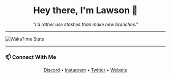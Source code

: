 <h1 align="center">Hey there, I'm Lawson 👋</h1>
<p align="center"><em>"I'd rather use stashes than make new branches."</em></p>

---

<!-- Requires WakaTime GitHub Action + secret set -->
![WakaTime Stats](https://github-readme-stats.vercel.app/api/wakatime?username=oyuh&layout=compact&theme=tokyonight)

---

### 📫 Connect With Me

<p align="center">
  <a href="https://discord.com/users/YOUR_DISCORD_ID" target="_blank">Discord</a> • 
  <a href="https://instagram.com/YOUR_USERNAME" target="_blank">Instagram</a> • 
  <a href="https://twitter.com/YOUR_USERNAME" target="_blank">Twitter</a> • 
  <a href="https://lawsonhart.me" target="_blank">Website</a>
</p>
